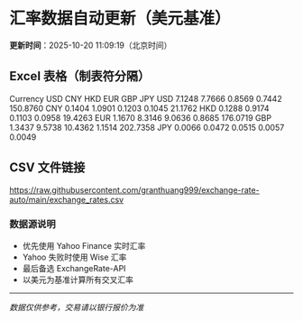 # 汇率数据自动更新（美元基准）

**更新时间**：2025-10-20 11:09:19（北京时间）

## Excel 表格（制表符分隔）

Currency	USD	CNY	HKD	EUR	GBP	JPY
USD		7.1248	7.7666	0.8569	0.7442	150.8760
CNY	0.1404		1.0901	0.1203	0.1045	21.1762
HKD	0.1288	0.9174		0.1103	0.0958	19.4263
EUR	1.1670	8.3146	9.0636		0.8685	176.0719
GBP	1.3437	9.5738	10.4362	1.1514		202.7358
JPY	0.0066	0.0472	0.0515	0.0057	0.0049	

## CSV 文件链接

https://raw.githubusercontent.com/granthuang999/exchange-rate-auto/main/exchange_rates.csv

### 数据源说明
- 优先使用 Yahoo Finance 实时汇率
- Yahoo 失败时使用 Wise 汇率
- 最后备选 ExchangeRate-API
- 以美元为基准计算所有交叉汇率

---
*数据仅供参考，交易请以银行报价为准*